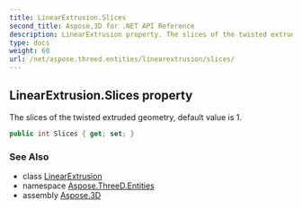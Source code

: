 ```yaml
---
title: LinearExtrusion.Slices
second_title: Aspose.3D for .NET API Reference
description: LinearExtrusion property. The slices of the twisted extruded geometry default value is 1
type: docs
weight: 60
url: /net/aspose.threed.entities/linearextrusion/slices/
---
```

## LinearExtrusion.Slices property

The slices of the twisted extruded geometry, default value is 1.

```csharp
public int Slices { get; set; }
```

### See Also

* class [LinearExtrusion](../)
* namespace [Aspose.ThreeD.Entities](../../../aspose.threed.entities/)
* assembly [Aspose.3D](../../../)


